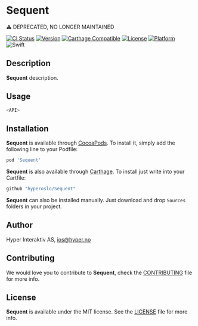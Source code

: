 # Sequent

⚠️ DEPRECATED, NO LONGER MAINTAINED

[![CI Status](http://img.shields.io/travis/hyperoslo/Sequent.svg?style=flat)](https://travis-ci.org/hyperoslo/Sequent)
[![Version](https://img.shields.io/cocoapods/v/Sequent.svg?style=flat)](http://cocoadocs.org/docsets/Sequent)
[![Carthage Compatible](https://img.shields.io/badge/Carthage-compatible-4BC51D.svg?style=flat)](https://github.com/Carthage/Carthage)
[![License](https://img.shields.io/cocoapods/l/Sequent.svg?style=flat)](http://cocoadocs.org/docsets/Sequent)
[![Platform](https://img.shields.io/cocoapods/p/Sequent.svg?style=flat)](http://cocoadocs.org/docsets/Sequent)
![Swift](https://img.shields.io/badge/%20in-swift%203.0-orange.svg)

## Description

**Sequent** description.

## Usage

```swift
<API>
```

## Installation

**Sequent** is available through [CocoaPods](http://cocoapods.org). To install
it, simply add the following line to your Podfile:

```ruby
pod 'Sequent'
```

**Sequent** is also available through [Carthage](https://github.com/Carthage/Carthage).
To install just write into your Cartfile:

```ruby
github "hyperoslo/Sequent"
```

**Sequent** can also be installed manually. Just download and drop `Sources` folders in your project.

## Author

Hyper Interaktiv AS, ios@hyper.no

## Contributing

We would love you to contribute to **Sequent**, check the [CONTRIBUTING](https://github.com/hyperoslo/Sequent/blob/master/CONTRIBUTING.md) file for more info.

## License

**Sequent** is available under the MIT license. See the [LICENSE](https://github.com/hyperoslo/Sequent/blob/master/LICENSE.md) file for more info.
